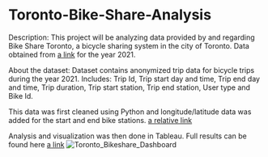 # Toronto-Bike-Share-Analysis

Description: This project will be analyzing data provided by and regarding Bike Share Toronto, a bicycle sharing system in the city of Toronto. Data obtained from [a link](https://open.toronto.ca/dataset/bike-share-toronto-ridership-data/) for the year 2021.

About the dataset: Dataset contains anonymized trip data for bicycle trips during the year 2021. Includes: Trip Id, Trip start day and time, Trip end day and time, Trip duration, Trip start station, Trip end station, User type and Bike Id.

This data was first cleaned using Python and longitude/latitude data was added for the start and end bike stations. [a relative link](Bike-Share-Analysis-Full-Process.ipynb)

Analysis and visualization was then done in Tableau. Full results can be found here [a link](https://public.tableau.com/views/AnalysisofTorontoBikeshareInfo/Dashboard1?:language=en-US&:display_count=n&:origin=viz_share_link)
![Toronto_Bikeshare_Dashboard](https://user-images.githubusercontent.com/97905607/189567108-14cff36f-a5b8-4412-a13c-8dca5d5327b2.png)
